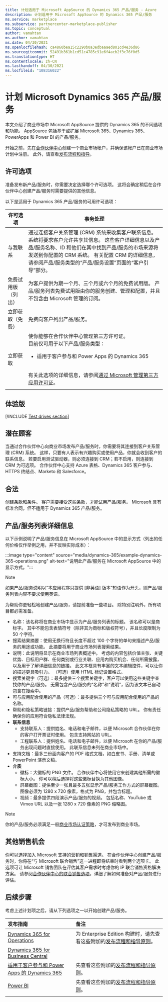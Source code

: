 ```yaml
---
title: 计划适用于 Microsoft AppSource 的 Dynamics 365 产品/服务 - Azure
description: 计划适用于 Microsoft AppSource 的 Dynamics 365 产品/服务
ms.service: marketplace
ms.subservice: partnercenter-marketplace-publisher
ms.topic: conceptual
author: vamahtan
ms.author: vamahtan
ms.date: 04/30/2021
ms.openlocfilehash: ca4860bea15c2290b0a3edbaaaed801cd4e36d86
ms.sourcegitcommit: 52491b361b1cd51c4785c91e6f4acb2f3c76f0d5
ms.translationtype: HT
ms.contentlocale: zh-CN
ms.lasthandoff: 04/30/2021
ms.locfileid: "108316022"
---
```

# <a name="plan-a-microsoft-dynamics-365-offer"></a>计划 Microsoft Dynamics 365 产品/服务

本文介绍了商业市场中 Microsoft AppSource 提供的 Dynamics 365 的不同选项和功能。 AppSource 包括基于或扩展 Microsoft 365、Dynamics 365、PowerApps 和 Power BI 的产品/服务。

开始之前，先在[合作伙伴中心](./partner-center-portal/create-account.md)创建一个商业市场帐户，并确保该帐户已在商业市场计划中注册。 此外，请查看[发布流程和指导](/office/dev/store/submit-to-appsource-via-partner-center)。

## <a name="licensing-options"></a>许可选项

准备发布新产品/服务时，你需要决定选择哪个许可选项。 这将会确定稍后在合作伙伴中心创建产品/服务时需要提供的其他信息。

以下是适用于 Dynamics 365 产品/服务的可用许可选项：

| 许可选项 | 事务处理 |
| --- | --- |
| 与我联系 | 通过连接客户关系管理 (CRM) 系统来收集客户联系信息。 系统将要求客户允许共享其信息。 这些客户详细信息以及产品/服务名称、ID 和他们在其中找到产品/服务的市场来源将发送到你配置的 CRM 系统。 有关配置 CRM 的详细信息，请参阅产品/服务类型的“产品/服务设置”页面的“客户引导”部分。 |
| 免费试用版（列出） | 为客户提供为期一个月、三个月或六个月的免费试用版。 产品/服务列表免费试用版由你的服务创建、管理和配置，并且不包含由 Microsoft 管理的订阅。 |
| 立即获取（免费） | 免费向客户列出产品/服务。 |
| 立即获取 | 使你能够在合作伙伴中心管理第三方许可证。<br>目前仅可用于以下产品/服务类型：<ul><li>适用于客户参与和 Power Apps 的 Dynamics 365</li></ul><br>有关此选项的详细信息，请参阅[通过 Microsoft 管理第三方应用许可证](third-party-license.md)。 |
|||

## <a name="test-drive"></a>体验版

[!INCLUDE [Test drives section](includes/test-drives.md)]

## <a name="customer-leads"></a>潜在顾客

当通过合作伙伴中心向商业市场发布产品/服务时，你需要将其连接到客户关系管理 (CRM) 系统。 这样，只要有人表示有兴趣购买或使用产品，你就会收到客户的联系信息。 若要启用测试驱动器，则必须连接到 CRM；若不启用，则连接到 CRM 为可选项。 合作伙伴中心支持 Azure 表格、Dynamics 365 客户参与、HTTPS 终结点、Marketo 和 Salesforce。

## <a name="legal"></a>合法

创建条款和条件。 客户需要接受这些条款，才能试用产品/服务。 Microsoft 具有标准合同，但不适用于 Dynamics 365 产品/服务。

## <a name="offer-listing-details"></a>产品/服务列表详细信息

以下示例说明了产品/服务信息在 Microsoft AppSource 中的显示方式（列出的任何价格仅作举例之用，并不反映实际成本）：

:::image type="content" source="media/dynamics-365/example-dynamics-365-operations.png" alt-text="说明此产品/服务在 Microsoft AppSource 中的显示方式。":::

> [!NOTE]
> 如果产品/服务说明以“本应用程序只提供 [非英语] 版本”短语作为开头，则产品/服务列表内容不要求使用英语。

为帮助你更轻松地创建产品/服务，请提前准备一些项目。 除特别注明外，所有项目都必需准备。

- 名称：该名称将在商业市场中显示为产品/服务列表的标题。 该名称可以是商标字。 其中不能包含表情符号（除非其为商标和版权符号），并且长度限制为 50 个字符。
- 搜索结果摘要：使用无换行符且长度不超过 100 个字符的单句来描述产品/服务的用途或功能。 此摘要将用于商业市场列表搜索结果。
- 说明：此说明将显示在商业市场列表概述中。 考虑的内容包括价值主张、关键优势、目标用户群、任何类别或行业关联、应用内购买机会、任何所需披露，以及用于了解详细信息的链接。 此文本框具有丰富的文本编辑控件，可以让你的描述更具吸引力。 （可选）使用 HTML 标记设置格式。
- 搜索关键字（可选）：最多提供三个搜索关键字，客户可以使用这些关键字查找你的产品/服务。 无需包含产品/服务的“名称”和“说明”，因为该文本已自动包含在搜索中。
- 可与应用配合使用的产品（可选）：最多提供三个可与应用配合使用的产品的名称。
- 帮助和隐私策略链接：提供产品/服务帮助和公司隐私策略的 URL。 你有责任确保你的应用符合隐私法律法规。
- **联系信息**
  - 支持联系人：提供姓名、电话和电子邮件，以便 Microsoft 合作伙伴在你的客户打开票证时使用。 包含支持网站的 URL。
  - 工程联系人：提供姓名、电话和电子邮件，以便 Microsoft 在你的产品/服务出现问题时直接使用。 此联系信息未列在商业市场中。
- 支持文档：最多三份面向客户的 PDF 格式文档，如白皮书、手册、清单或 PowerPoint 演示文稿。
- **介质**
    - 徽标：大徽标的 PNG 文件。 合作伙伴中心将使用它来创建其他所需的徽标大小。 你可以稍后选择将这些徽标替换为其他图像。
    - 屏幕截图：提供至少一张且最多五张显示产品/服务工作方式的屏幕截图。 图像必须为 1280 x 720 像素，格式为 PNG，并包含标题。
    - 视频：最多提供四段演示产品/服务的视频。 包括名称、YouTube 或 Vimeo URL 以及一张 1280 x 720 像素的 PNG 缩略图。

> [!Note]
> 你的产品/服务必须满足一般[商业市场认证策略](/legal/marketplace/certification-policies#100-general)，才可发布到商业市场。

## <a name="additional-sales-opportunities"></a>其他销售机会

你可以选择加入 Microsoft 支持的营销和销售渠道。 在合作伙伴中心创建产品/服务时，你将在“与 Microsoft 联合销售”这一进程即将结束时看到两个选项卡。 此选项可让 Microsoft 销售团队在评估其客户需求时考虑你的 IP 联合销售资格解决方案。 请参阅[合作伙伴中心的联合销售选项](commercial-marketplace-co-sell.md)，详细了解如何准备对产品/服务进行评估。

## <a name="next-steps"></a>后续步骤

考虑上述计划项之后，请从下列选项之一以开始创建产品/服务。

| 发布指南    | 备注  |
| :------------------- | :-------------------|
| [Dynamics 365 for Operations](partner-center-portal/create-new-operations-offer.md) | 为 Enterprise Edition 构建时，请先查看这些附加的[发布流程和指导原则](/dynamics365/fin-ops-core/dev-itpro/lcs-solutions/lcs-solutions-app-source)。 |
| [Dynamics 365 for Business Central](partner-center-portal/create-new-business-central-offer.md) |   |
| [适用于客户参与和 Power Apps 的 Dynamics 365](dynamics-365-customer-engage-offer-setup.md) | 先查看这些附加的[发布流程和指导原则](/dynamics365/customer-engagement/developer/publish-app-appsource)。 |
| [Power BI](/partner-center-portal/create-power-bi-app-offer.md) | 先查看这些附加的[发布流程和指导原则](/power-bi/developer/office-store)。 |
|||
